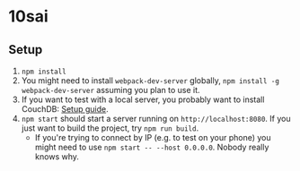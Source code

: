10sai
=====

Setup
-----

1. `npm install`
1. You might need to install `webpack-dev-server` globally, `npm install -g
   webpack-dev-server` assuming you plan to use it.
1. If you want to test with a local server, you probably want to install
   CouchDB: [Setup guide](https://pouchdb.com/guides/setup-couchdb.html).
1. `npm start` should start a server running on `http://localhost:8080`.
   If you just want to build the project, try `npm run build`.
   * If you're trying to connect by IP (e.g. to test on your phone) you might
     need to use `npm start -- --host 0.0.0.0`. Nobody really knows why.
